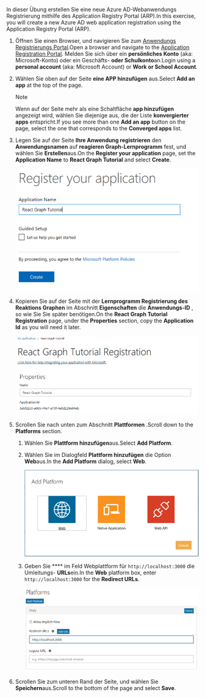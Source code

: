 <!-- markdownlint-disable MD002 MD041 -->

<span data-ttu-id="bb4fc-101">In dieser Übung erstellen Sie eine neue Azure AD-Webanwendungs Registrierung mithilfe des Application Registry Portal (ARP).</span><span class="sxs-lookup"><span data-stu-id="bb4fc-101">In this exercise, you will create a new Azure AD web application registration using the Application Registry Portal (ARP).</span></span>

1. <span data-ttu-id="bb4fc-102">Öffnen Sie einen Browser, und navigieren Sie zum [Anwendungs Registrierungs Portal](https://apps.dev.microsoft.com).</span><span class="sxs-lookup"><span data-stu-id="bb4fc-102">Open a browser and navigate to the [Application Registration Portal](https://apps.dev.microsoft.com).</span></span> <span data-ttu-id="bb4fc-103">Melden Sie sich über ein **persönliches Konto** (aka: Microsoft-Konto) oder ein Geschäfts- **oder Schulkonto**an.</span><span class="sxs-lookup"><span data-stu-id="bb4fc-103">Login using a **personal account** (aka: Microsoft Account) or **Work or School Account**.</span></span>

1. <span data-ttu-id="bb4fc-104">Wählen Sie oben auf der Seite **eine APP hinzufügen** aus.</span><span class="sxs-lookup"><span data-stu-id="bb4fc-104">Select **Add an app** at the top of the page.</span></span>

    > [!NOTE]
    > <span data-ttu-id="bb4fc-105">Wenn auf der Seite mehr als eine Schaltfläche **app hinzufügen** angezeigt wird, wählen Sie diejenige aus, die der Liste **konvergierter apps** entspricht.</span><span class="sxs-lookup"><span data-stu-id="bb4fc-105">If you see more than one **Add an app** button on the page, select the one that corresponds to the **Converged apps** list.</span></span>

1. <span data-ttu-id="bb4fc-106">Legen Sie auf der Seite **Ihre Anwendung registrieren** den **Anwendungsnamen** auf **reagieren Graph-Lernprogramm** fest, und wählen Sie **Erstellen**aus.</span><span class="sxs-lookup"><span data-stu-id="bb4fc-106">On the **Register your application** page, set the **Application Name** to **React Graph Tutorial** and select **Create**.</span></span>

    ![Screenshot des Erstellens einer neuen app in der APP-Registrierungs Portal-Website](./images/arp-create-app-01.png)

1. <span data-ttu-id="bb4fc-108">Kopieren Sie auf der Seite mit der **Lernprogramm Registrierung des Reaktions Graphen** im Abschnitt **Eigenschaften** die **Anwendungs-ID** , so wie Sie Sie später benötigen.</span><span class="sxs-lookup"><span data-stu-id="bb4fc-108">On the **React Graph Tutorial Registration** page, under the **Properties** section, copy the **Application Id** as you will need it later.</span></span>

    ![Screenshot der neu erstellten Anwendungs-ID](./images/arp-create-app-02.png)

1. <span data-ttu-id="bb4fc-110">Scrollen Sie nach unten zum Abschnitt **Plattformen** .</span><span class="sxs-lookup"><span data-stu-id="bb4fc-110">Scroll down to the **Platforms** section.</span></span>

    1. <span data-ttu-id="bb4fc-111">Wählen Sie **Plattform hinzufügen**aus.</span><span class="sxs-lookup"><span data-stu-id="bb4fc-111">Select **Add Platform**.</span></span>
    1. <span data-ttu-id="bb4fc-112">Wählen Sie im Dialogfeld **Plattform hinzufügen** die Option **Web**aus.</span><span class="sxs-lookup"><span data-stu-id="bb4fc-112">In the **Add Platform** dialog, select **Web**.</span></span>

        ![Screenshot Erstellen einer Plattform für die APP](./images/arp-create-app-03.png)

    1. <span data-ttu-id="bb4fc-114">Geben Sie \*\*\*\* im Feld Webplattform für `http://localhost:3000` die Umleitungs- **URLs**ein.</span><span class="sxs-lookup"><span data-stu-id="bb4fc-114">In the **Web** platform box, enter `http://localhost:3000` for the **Redirect URLs**.</span></span>

        ![Screenshot der neu hinzugefügten Webplattform für die Anwendung](./images/arp-create-app-04.png)

1. <span data-ttu-id="bb4fc-116">Scrollen Sie zum unteren Rand der Seite, und wählen Sie **Speichern**aus.</span><span class="sxs-lookup"><span data-stu-id="bb4fc-116">Scroll to the bottom of the page and select **Save**.</span></span>